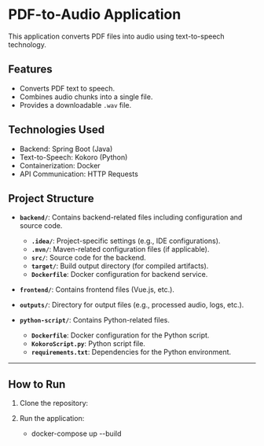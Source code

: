 # PDF-to-Audio Application

This application converts PDF files into audio using text-to-speech technology.

## Features
- Converts PDF text to speech.
- Combines audio chunks into a single file.
- Provides a downloadable `.wav` file.

## Technologies Used
- Backend: Spring Boot (Java)
- Text-to-Speech: Kokoro (Python)
- Containerization: Docker
- API Communication: HTTP Requests


## Project Structure

- **`backend/`**: Contains backend-related files including configuration and source code.
  - **`.idea/`**: Project-specific settings (e.g., IDE configurations).
  - **`.mvn/`**: Maven-related configuration files (if applicable).
  - **`src/`**: Source code for the backend.
  - **`target/`**: Build output directory (for compiled artifacts).
  - **`Dockerfile`**: Docker configuration for backend service.

- **`frontend/`**: Contains frontend files (Vue.js, etc.).
  
- **`outputs/`**: Directory for output files (e.g., processed audio, logs, etc.).

- **`python-script/`**: Contains Python-related files.
  - **`Dockerfile`**: Docker configuration for the Python script.
  - **`KokoroScript.py`**: Python script file.
  - **`requirements.txt`**: Dependencies for the Python environment.

---
          
## How to Run
1. Clone the repository:

2. Run the application:  
    - docker-compose up --build
